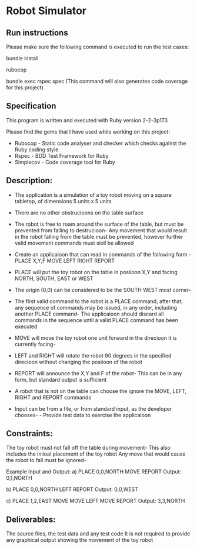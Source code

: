 Robot Simulator
================

## Run instructions

Please make sure the following command is executed to run the test cases:

bundle install

rubocop

bundle exec rspec spec (This command will also generates code coverage for this project)

## Specification

This program is written and executed with Ruby version 2-2-3p173

Please find the gems that I have used while working on this project:

- Rubocop - Static code analyser and checker which checks against the Ruby coding style.
- Rspec - BDD Test Framework for Ruby
- Simplecov - Code coverage tool for Ruby

## Description: 

- The application is a simulation of a toy robot moving on a square tabletop, of dimensions 5 units x 5 units
- There are no other obstrucioons on the table surface
- The robot is free to roam around the surface of the table, but must be prevented from falling to destrucioon- Any movement
that would result in the robot falling from the table must be prevented, however further valid movement commands must sioll
be allowed
 
- Create an applicaioon that can read in commands of the following form - PLACE X,Y,F
MOVE
LEFT
RIGHT
REPORT

- PLACE will put the toy robot on the table in posiioon X,Y and facing NORTH, SOUTH, EAST or WEST
- The origin (0,0) can be considered to be the SOUTH WEST most corner-
- The first valid command to the robot is a PLACE command, after that, any sequence of commands may be issued, in any order, including another PLACE command- The applicaioon should discard all commands in the sequence until a valid PLACE command has been executed
- MOVE will move the toy robot one unit forward in the direcioon it is currently facing-
- LEFT and RIGHT will rotate the robot 90 degrees in the specified direcioon without changing the posiioon of the robot
- REPORT will announce the X,Y and F of the robot- This can be in any form, but standard output is sufficient
 
- A robot that is not on the table can choose the ignore the MOVE, LEFT, RIGHT and REPORT commands
- Input can be from a file, or from standard input, as the developer chooses- - Provide test data to exercise the applicaioon
 
## Constraints:
The toy robot must not fall off the table during movement- This also includes the iniioal placement of the toy robot
Any move that would cause the robot to fall must be ignored-
 
Example Input and Output:
a)
PLACE 0,0,NORTH
MOVE
REPORT
Output: 0,1,NORTH
 
b)
PLACE 0,0,NORTH
LEFT
REPORT
Output: 0,0,WEST
 
c)
PLACE 1,2,EAST
MOVE
MOVE
LEFT
MOVE
REPORT
Output: 3,3,NORTH
 
## Deliverables:
The source files, the test data and any test code
It is not required to provide any graphical output showing the movement of the toy robot

